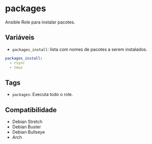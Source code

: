 # packages

Ansible Role para instalar pacotes.

## Variáveis

- `packages_install`: lista com nomes de pacotes a serem instalados.

```yaml
packages_install:
  - rsync
  - tmux
```

## Tags

- `packages`: Executa todo o role.

## Compatibilidade

- Debian Stretch
- Debian Buster
- Debian Bullseye
- Arch
